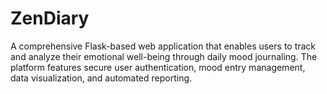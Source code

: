 # ZenDiary
A comprehensive Flask-based web application that enables users to track and analyze their emotional well-being through daily mood journaling. The platform features secure user authentication, mood entry management, data visualization, and automated reporting.
